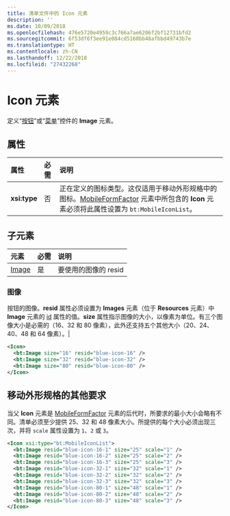 ```yaml
---
title: 清单文件中的 Icon 元素
description: ''
ms.date: 10/09/2018
ms.openlocfilehash: 476e5720e4959c3c766a7ae6206f2bf12731bfd2
ms.sourcegitcommit: 6f53df6f3ee91e084cd5160bb48afbbd49743b7e
ms.translationtype: HT
ms.contentlocale: zh-CN
ms.lasthandoff: 12/22/2018
ms.locfileid: "27432268"
---
```

# <a name="icon-element"></a>Icon 元素

定义“[按钮](control.md#button-control)”或“[菜单](control.md#menu-dropdown-button-controls)”控件的 **Image** 元素。

## <a name="attributes"></a>属性

|  属性  |  必需  |  说明  |
|:-----|:-----|:-----|
|  **xsi:type**  |  否  | 正在定义的图标类型。这仅适用于移动外形规格中的图标。[MobileFormFactor](mobileformfactor.md) 元素中所包含的 **Icon** 元素必须将此属性设置为 `bt:MobileIconList`。 |

## <a name="child-elements"></a>子元素

|  元素 |  必需  |  说明  |
|:-----|:-----|:-----|
|  [Image](#image)        | 是 |   要使用的图像的 resid         |

### <a name="image"></a>图像

按钮的图像。**resid** 属性必须设置为 **Images** 元素（位于 **Resources** 元素）中 **Image** 元素的 [id](resources.md) 属性的值。**size** 属性指示图像的大小，以像素为单位。有三个图像大小是必需的（16、32 和 80 像素），此外还支持五个其他大小（20、24、40、48 和 64 像素）。|

```xml
<Icon>
  <bt:Image size="16" resid="blue-icon-16" />
  <bt:Image size="32" resid="blue-icon-32" />
  <bt:Image size="80" resid="blue-icon-80" />
</Icon>
```

## <a name="additional-requirements-for-mobile-form-factors"></a>移动外形规格的其他要求

当父 **Icon** 元素是 [MobileFormFactor](mobileformfactor.md) 元素的后代时，所要求的最小大小会略有不同。清单必须至少提供 25、32 和 48 像素大小。所提供的每个大小必须出现三次，并将 `scale` 属性设置为 `1`、`2` 或 `3`。

```xml
<Icon xsi:type="bt:MobileIconList">
  <bt:Image resid="blue-icon-16-1" size="25" scale="1" />
  <bt:Image resid="blue-icon-16-2" size="25" scale="2" />
  <bt:Image resid="blue-icon-16-3" size="25" scale="3" />
  <bt:Image resid="blue-icon-32-1" size="32" scale="1" />
  <bt:Image resid="blue-icon-32-2" size="32" scale="2" />
  <bt:Image resid="blue-icon-32-3" size="32" scale="3" />
  <bt:Image resid="blue-icon-80-1" size="48" scale="1" />
  <bt:Image resid="blue-icon-80-2" size="48" scale="2" />
  <bt:Image resid="blue-icon-80-3" size="48" scale="3" />
</Icon>
```